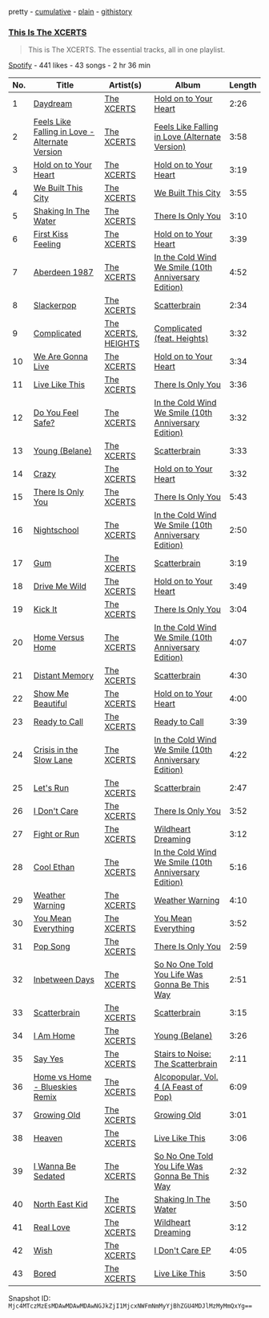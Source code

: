 pretty - [cumulative](/playlists/cumulative/37i9dQZF1DZ06evO4pXTlk.md) - [plain](/playlists/plain/37i9dQZF1DZ06evO4pXTlk) - [githistory](https://github.githistory.xyz/mackorone/spotify-playlist-archive/blob/main/playlists/plain/37i9dQZF1DZ06evO4pXTlk)

### [This Is The XCERTS](https://open.spotify.com/playlist/37i9dQZF1DZ06evO4pXTlk)

> This is The XCERTS\. The essential tracks, all in one playlist.

[Spotify](https://open.spotify.com/user/spotify) - 441 likes - 43 songs - 2 hr 36 min

| No. | Title | Artist(s) | Album | Length |
|---|---|---|---|---|
| 1 | [Daydream](https://open.spotify.com/track/4ZJRoFTNJzcA1KKJgxncvu) | [The XCERTS](https://open.spotify.com/artist/7sKlSlGo7d1D3dhFYKO0Y5) | [Hold on to Your Heart](https://open.spotify.com/album/0dUfvaLw6L22guWr1ldEr2) | 2:26 |
| 2 | [Feels Like Falling in Love \- Alternate Version](https://open.spotify.com/track/0pzeklIkrqOfc1eeleQ3px) | [The XCERTS](https://open.spotify.com/artist/7sKlSlGo7d1D3dhFYKO0Y5) | [Feels Like Falling in Love \(Alternate Version\)](https://open.spotify.com/album/5mFDzpbFYmeiHKEEumKXyt) | 3:58 |
| 3 | [Hold on to Your Heart](https://open.spotify.com/track/309SSdFnorhTPt5zIAdr7g) | [The XCERTS](https://open.spotify.com/artist/7sKlSlGo7d1D3dhFYKO0Y5) | [Hold on to Your Heart](https://open.spotify.com/album/2vpzTHAONPRfkg1np7dbjX) | 3:19 |
| 4 | [We Built This City](https://open.spotify.com/track/6uGax7tGLYcmZ0Nk12eO9a) | [The XCERTS](https://open.spotify.com/artist/7sKlSlGo7d1D3dhFYKO0Y5) | [We Built This City](https://open.spotify.com/album/25XwdliNAo6VrO7J2U2GxJ) | 3:55 |
| 5 | [Shaking In The Water](https://open.spotify.com/track/2qp2GvKSEXc97ckv0zrmuX) | [The XCERTS](https://open.spotify.com/artist/7sKlSlGo7d1D3dhFYKO0Y5) | [There Is Only You](https://open.spotify.com/album/0D8FcMKT9NRdJ2KoqSajEh) | 3:10 |
| 6 | [First Kiss Feeling](https://open.spotify.com/track/3Ow3vn452NgBsTr09NZVAw) | [The XCERTS](https://open.spotify.com/artist/7sKlSlGo7d1D3dhFYKO0Y5) | [Hold on to Your Heart](https://open.spotify.com/album/0dUfvaLw6L22guWr1ldEr2) | 3:39 |
| 7 | [Aberdeen 1987](https://open.spotify.com/track/4IPBnGpwKJIlSdlq8kgZVv) | [The XCERTS](https://open.spotify.com/artist/7sKlSlGo7d1D3dhFYKO0Y5) | [In the Cold Wind We Smile \(10th Anniversary Edition\)](https://open.spotify.com/album/7KpMyE6xSVdRVdkIxSng5N) | 4:52 |
| 8 | [Slackerpop](https://open.spotify.com/track/7qgp4PNvNPG5vPoMeGg29E) | [The XCERTS](https://open.spotify.com/artist/7sKlSlGo7d1D3dhFYKO0Y5) | [Scatterbrain](https://open.spotify.com/album/7qJcUjJEAzI5t3xdD496Ap) | 2:34 |
| 9 | [Complicated](https://open.spotify.com/track/7w7WlXyXPuo0AuuWMSGw98) | [The XCERTS](https://open.spotify.com/artist/7sKlSlGo7d1D3dhFYKO0Y5), [HEIGHTS](https://open.spotify.com/artist/5EdogtWIzqFv45sdk6ePZH) | [Complicated \(feat\. Heights\)](https://open.spotify.com/album/3b5UdO9XkyHFQLFlNaWs01) | 3:32 |
| 10 | [We Are Gonna Live](https://open.spotify.com/track/4xecVWlowXeLZXxGZ3eeBS) | [The XCERTS](https://open.spotify.com/artist/7sKlSlGo7d1D3dhFYKO0Y5) | [Hold on to Your Heart](https://open.spotify.com/album/0dUfvaLw6L22guWr1ldEr2) | 3:34 |
| 11 | [Live Like This](https://open.spotify.com/track/1llMTwvOhmSJt0uUZLpoXC) | [The XCERTS](https://open.spotify.com/artist/7sKlSlGo7d1D3dhFYKO0Y5) | [There Is Only You](https://open.spotify.com/album/0D8FcMKT9NRdJ2KoqSajEh) | 3:36 |
| 12 | [Do You Feel Safe?](https://open.spotify.com/track/71B1fNBwSnln85JuY4bTh3) | [The XCERTS](https://open.spotify.com/artist/7sKlSlGo7d1D3dhFYKO0Y5) | [In the Cold Wind We Smile \(10th Anniversary Edition\)](https://open.spotify.com/album/7KpMyE6xSVdRVdkIxSng5N) | 3:32 |
| 13 | [Young \(Belane\)](https://open.spotify.com/track/6O3tpTZNeD4v0VEUvaBwSZ) | [The XCERTS](https://open.spotify.com/artist/7sKlSlGo7d1D3dhFYKO0Y5) | [Scatterbrain](https://open.spotify.com/album/7qJcUjJEAzI5t3xdD496Ap) | 3:33 |
| 14 | [Crazy](https://open.spotify.com/track/4OUtEuCBZvKlaPKzBG7M4G) | [The XCERTS](https://open.spotify.com/artist/7sKlSlGo7d1D3dhFYKO0Y5) | [Hold on to Your Heart](https://open.spotify.com/album/0dUfvaLw6L22guWr1ldEr2) | 3:32 |
| 15 | [There Is Only You](https://open.spotify.com/track/0gnM4QIVLmjpNQcbYSnwsL) | [The XCERTS](https://open.spotify.com/artist/7sKlSlGo7d1D3dhFYKO0Y5) | [There Is Only You](https://open.spotify.com/album/0D8FcMKT9NRdJ2KoqSajEh) | 5:43 |
| 16 | [Nightschool](https://open.spotify.com/track/7kypxcJ3LGW1OFH0PLvpf9) | [The XCERTS](https://open.spotify.com/artist/7sKlSlGo7d1D3dhFYKO0Y5) | [In the Cold Wind We Smile \(10th Anniversary Edition\)](https://open.spotify.com/album/7KpMyE6xSVdRVdkIxSng5N) | 2:50 |
| 17 | [Gum](https://open.spotify.com/track/5cOebVOa8m5nfJOIGvBErB) | [The XCERTS](https://open.spotify.com/artist/7sKlSlGo7d1D3dhFYKO0Y5) | [Scatterbrain](https://open.spotify.com/album/7qJcUjJEAzI5t3xdD496Ap) | 3:19 |
| 18 | [Drive Me Wild](https://open.spotify.com/track/0vOuCoedkkXYOpU3QYkCBa) | [The XCERTS](https://open.spotify.com/artist/7sKlSlGo7d1D3dhFYKO0Y5) | [Hold on to Your Heart](https://open.spotify.com/album/0dUfvaLw6L22guWr1ldEr2) | 3:49 |
| 19 | [Kick It](https://open.spotify.com/track/6DudfdpqtGRCyUoTcMAmJb) | [The XCERTS](https://open.spotify.com/artist/7sKlSlGo7d1D3dhFYKO0Y5) | [There Is Only You](https://open.spotify.com/album/1PVASk4Wj9YoOlllQgDUoL) | 3:04 |
| 20 | [Home Versus Home](https://open.spotify.com/track/1xCHmRrMoqWgW3pMlyiJpR) | [The XCERTS](https://open.spotify.com/artist/7sKlSlGo7d1D3dhFYKO0Y5) | [In the Cold Wind We Smile \(10th Anniversary Edition\)](https://open.spotify.com/album/7KpMyE6xSVdRVdkIxSng5N) | 4:07 |
| 21 | [Distant Memory](https://open.spotify.com/track/4l4SP3rYBjOvJCEcLQH75f) | [The XCERTS](https://open.spotify.com/artist/7sKlSlGo7d1D3dhFYKO0Y5) | [Scatterbrain](https://open.spotify.com/album/7qJcUjJEAzI5t3xdD496Ap) | 4:30 |
| 22 | [Show Me Beautiful](https://open.spotify.com/track/5yMpH6XqTIjz2nWJMsP3ua) | [The XCERTS](https://open.spotify.com/artist/7sKlSlGo7d1D3dhFYKO0Y5) | [Hold on to Your Heart](https://open.spotify.com/album/0dUfvaLw6L22guWr1ldEr2) | 4:00 |
| 23 | [Ready to Call](https://open.spotify.com/track/5ie3gZHgWj0Tip7YxJFTn6) | [The XCERTS](https://open.spotify.com/artist/7sKlSlGo7d1D3dhFYKO0Y5) | [Ready to Call](https://open.spotify.com/album/4CMzznQBNj0AP2uDAxbbGS) | 3:39 |
| 24 | [Crisis in the Slow Lane](https://open.spotify.com/track/7qWw4H4fBYV3p0rPrpT8IV) | [The XCERTS](https://open.spotify.com/artist/7sKlSlGo7d1D3dhFYKO0Y5) | [In the Cold Wind We Smile \(10th Anniversary Edition\)](https://open.spotify.com/album/7KpMyE6xSVdRVdkIxSng5N) | 4:22 |
| 25 | [Let's Run](https://open.spotify.com/track/2Wwm67ZMDDj9gY2jPcwFLO) | [The XCERTS](https://open.spotify.com/artist/7sKlSlGo7d1D3dhFYKO0Y5) | [Scatterbrain](https://open.spotify.com/album/7qJcUjJEAzI5t3xdD496Ap) | 2:47 |
| 26 | [I Don't Care](https://open.spotify.com/track/2Jt31docTzpsvfouRxEwoX) | [The XCERTS](https://open.spotify.com/artist/7sKlSlGo7d1D3dhFYKO0Y5) | [There Is Only You](https://open.spotify.com/album/1PVASk4Wj9YoOlllQgDUoL) | 3:52 |
| 27 | [Fight or Run](https://open.spotify.com/track/1bkRlqgIqGHsthK66ot39Q) | [The XCERTS](https://open.spotify.com/artist/7sKlSlGo7d1D3dhFYKO0Y5) | [Wildheart Dreaming](https://open.spotify.com/album/66OUu51LrvQjuywPP78Itc) | 3:12 |
| 28 | [Cool Ethan](https://open.spotify.com/track/2qHRHqAVw7HPjCiJHF4UPM) | [The XCERTS](https://open.spotify.com/artist/7sKlSlGo7d1D3dhFYKO0Y5) | [In the Cold Wind We Smile \(10th Anniversary Edition\)](https://open.spotify.com/album/7KpMyE6xSVdRVdkIxSng5N) | 5:16 |
| 29 | [Weather Warning](https://open.spotify.com/track/7brYfjNrouDl1WtqLxQP9s) | [The XCERTS](https://open.spotify.com/artist/7sKlSlGo7d1D3dhFYKO0Y5) | [Weather Warning](https://open.spotify.com/album/7BmVhPGyq2fG5Cg0Y1v4VF) | 4:10 |
| 30 | [You Mean Everything](https://open.spotify.com/track/5AbVoazHJjVZvRBekq3BhI) | [The XCERTS](https://open.spotify.com/artist/7sKlSlGo7d1D3dhFYKO0Y5) | [You Mean Everything](https://open.spotify.com/album/4clkcMkCg0FE8HizG0CE8K) | 3:52 |
| 31 | [Pop Song](https://open.spotify.com/track/5X8TmJVSztmMqT0kq2z6G3) | [The XCERTS](https://open.spotify.com/artist/7sKlSlGo7d1D3dhFYKO0Y5) | [There Is Only You](https://open.spotify.com/album/1PVASk4Wj9YoOlllQgDUoL) | 2:59 |
| 32 | [Inbetween Days](https://open.spotify.com/track/1nnXpxZyF7ule644vVi1RZ) | [The XCERTS](https://open.spotify.com/artist/7sKlSlGo7d1D3dhFYKO0Y5) | [So No One Told You Life Was Gonna Be This Way](https://open.spotify.com/album/7Dubvhg0cRoqLSb3TVKfHg) | 2:51 |
| 33 | [Scatterbrain](https://open.spotify.com/track/4WcdCE3c0lY31jac8qPRnt) | [The XCERTS](https://open.spotify.com/artist/7sKlSlGo7d1D3dhFYKO0Y5) | [Scatterbrain](https://open.spotify.com/album/7qJcUjJEAzI5t3xdD496Ap) | 3:15 |
| 34 | [I Am Home](https://open.spotify.com/track/4kxZCCAbX5Rw0bKglRTSRI) | [The XCERTS](https://open.spotify.com/artist/7sKlSlGo7d1D3dhFYKO0Y5) | [Young \(Belane\)](https://open.spotify.com/album/5wEeKv902cFqUggE8dJ3ND) | 3:26 |
| 35 | [Say Yes](https://open.spotify.com/track/4Bglz77Z736LzNpBCQrE2M) | [The XCERTS](https://open.spotify.com/artist/7sKlSlGo7d1D3dhFYKO0Y5) | [Stairs to Noise: The Scatterbrain](https://open.spotify.com/album/0nge5MyzEgVNZnc4OPg518) | 2:11 |
| 36 | [Home vs Home \- Blueskies Remix](https://open.spotify.com/track/5muEIkHoRmhgQEQTjOC1H4) | [The XCERTS](https://open.spotify.com/artist/7sKlSlGo7d1D3dhFYKO0Y5) | [Alcopopular, Vol\. 4 \(A Feast of Pop\)](https://open.spotify.com/album/0b0AYxMmxZhKvH6UuoGeOX) | 6:09 |
| 37 | [Growing Old](https://open.spotify.com/track/6awPRJmTQazCOxeIRLq416) | [The XCERTS](https://open.spotify.com/artist/7sKlSlGo7d1D3dhFYKO0Y5) | [Growing Old](https://open.spotify.com/album/3bdamvYH1KgiOC7H2MeW69) | 3:01 |
| 38 | [Heaven](https://open.spotify.com/track/0YPxplaEoKPTWDTfh8emvI) | [The XCERTS](https://open.spotify.com/artist/7sKlSlGo7d1D3dhFYKO0Y5) | [Live Like This](https://open.spotify.com/album/6aid0JJx7b8qP7kRNejoGd) | 3:06 |
| 39 | [I Wanna Be Sedated](https://open.spotify.com/track/29p7YwJIPrek6T2dwrrVwK) | [The XCERTS](https://open.spotify.com/artist/7sKlSlGo7d1D3dhFYKO0Y5) | [So No One Told You Life Was Gonna Be This Way](https://open.spotify.com/album/7Dubvhg0cRoqLSb3TVKfHg) | 2:32 |
| 40 | [North East Kid](https://open.spotify.com/track/5Itxr5Pxr7Gm283MnkbcRv) | [The XCERTS](https://open.spotify.com/artist/7sKlSlGo7d1D3dhFYKO0Y5) | [Shaking In The Water](https://open.spotify.com/album/4qAwGPiGVQvbgccrF34jih) | 3:50 |
| 41 | [Real Love](https://open.spotify.com/track/5lfjKinwOHkwLfExvzMOLI) | [The XCERTS](https://open.spotify.com/artist/7sKlSlGo7d1D3dhFYKO0Y5) | [Wildheart Dreaming](https://open.spotify.com/album/66OUu51LrvQjuywPP78Itc) | 3:12 |
| 42 | [Wish](https://open.spotify.com/track/4eynH9mNWCPMAmFujU8Qyy) | [The XCERTS](https://open.spotify.com/artist/7sKlSlGo7d1D3dhFYKO0Y5) | [I Don't Care EP](https://open.spotify.com/album/5vWXHtJ5HbfIBKzwQv0wqk) | 4:05 |
| 43 | [Bored](https://open.spotify.com/track/21cE8fzpFkT96SvHV4dxdT) | [The XCERTS](https://open.spotify.com/artist/7sKlSlGo7d1D3dhFYKO0Y5) | [Live Like This](https://open.spotify.com/album/0VttQpVxESGG6kV0yml1Xh) | 3:50 |

Snapshot ID: `Mjc4MTczMzEsMDAwMDAwMDAwNGJkZjI1MjcxNWFmNmMyYjBhZGU4MDJlMzMyMmQxYg==`
